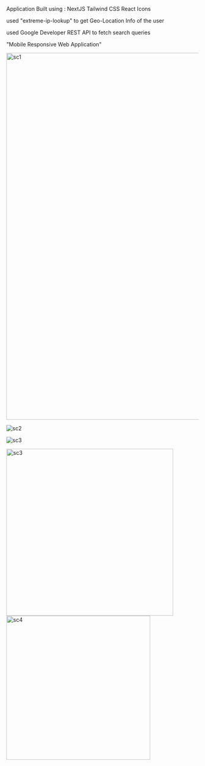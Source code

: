 Application Built using : 
NextJS
Tailwind CSS
React Icons

used "extreme-ip-lookup" to get Geo-Location Info of the user

used Google Developer REST API to fetch search queries

"Mobile Responsive Web Application"

<img width="960" alt="sc1" src="https://github.com/akinGC/google_clone/assets/95466685/e0e4d632-2d90-43d8-8736-8b67633e7003">

![sc2](https://github.com/akinGC/google_clone/assets/95466685/3e99df6a-bc98-48c7-ae06-c038db05acac)

![sc3](https://github.com/akinGC/google_clone/assets/95466685/4c28994b-78ac-4a21-913e-c729ed950b83)

<img width="437" alt="sc3" src="https://github.com/akinGC/google_clone/assets/95466685/b42b4633-2d42-490b-8165-5baf62c60f3b">

<img width="377" alt="sc4" src="https://github.com/akinGC/google_clone/assets/95466685/9f727442-de1c-4ab0-b64a-8caf4051d52c">

